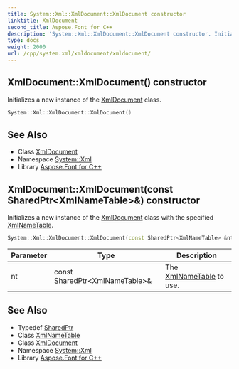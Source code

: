 ```yaml
---
title: System::Xml::XmlDocument::XmlDocument constructor
linktitle: XmlDocument
second_title: Aspose.Font for C++
description: 'System::Xml::XmlDocument::XmlDocument constructor. Initializes a new instance of the XmlDocument class in C++.'
type: docs
weight: 2000
url: /cpp/system.xml/xmldocument/xmldocument/
---
```

## XmlDocument::XmlDocument() constructor


Initializes a new instance of the [XmlDocument](../) class.

```cpp
System::Xml::XmlDocument::XmlDocument()
```

## See Also

* Class [XmlDocument](../)
* Namespace [System::Xml](../../)
* Library [Aspose.Font for C++](../../../)
## XmlDocument::XmlDocument(const SharedPtr\<XmlNameTable\>\&) constructor


Initializes a new instance of the [XmlDocument](../) class with the specified [XmlNameTable](../../xmlnametable/).

```cpp
System::Xml::XmlDocument::XmlDocument(const SharedPtr<XmlNameTable> &nt)
```


| Parameter | Type | Description |
| --- | --- | --- |
| nt | const SharedPtr\<XmlNameTable\>\& | The [XmlNameTable](../../xmlnametable/) to use. |

## See Also

* Typedef [SharedPtr](../../../system/sharedptr/)
* Class [XmlNameTable](../../xmlnametable/)
* Class [XmlDocument](../)
* Namespace [System::Xml](../../)
* Library [Aspose.Font for C++](../../../)
